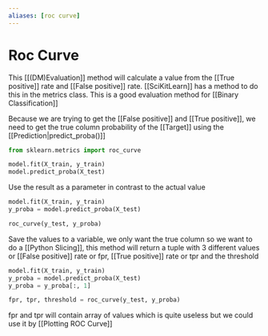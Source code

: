 ```yaml
---
aliases: [roc curve]
---
```

# Roc Curve
This [[(DM)Evaluation]] method will calculate a value from the [[True positive]] rate and [[False positive]] rate. [[SciKitLearn]] has a method to do this in the metrics class. This is a good evaluation method for [[Binary Classification]]

Because we are trying to get the [[False positive]] and [[True positive]], we need to get the true column probability of the [[Target]] using the [[Prediction|predict_proba()]]
```python
from sklearn.metrics import roc_curve

model.fit(X_train, y_train)
model.predict_proba(X_test)
```


Use the result as a parameter in contrast to the actual value
```python
model.fit(X_train, y_train)
y_proba = model.predict_proba(X_test)

roc_curve(y_test, y_proba)
```

Save the values to a variable, we only want the true column so we want to do a  [[Python Slicing]], this method will return a tuple with 3 different values or [[False positive]] rate or fpr, [[True positive]] rate or tpr and the threshold

```python
model.fit(X_train, y_train)
y_proba = model.predict_proba(X_test)
y_proba = y_proba[:, 1]

fpr, tpr, threshold = roc_curve(y_test, y_proba)
```

fpr and tpr will contain array of values which is quite useless but we could use it by [[Plotting ROC Curve]]

